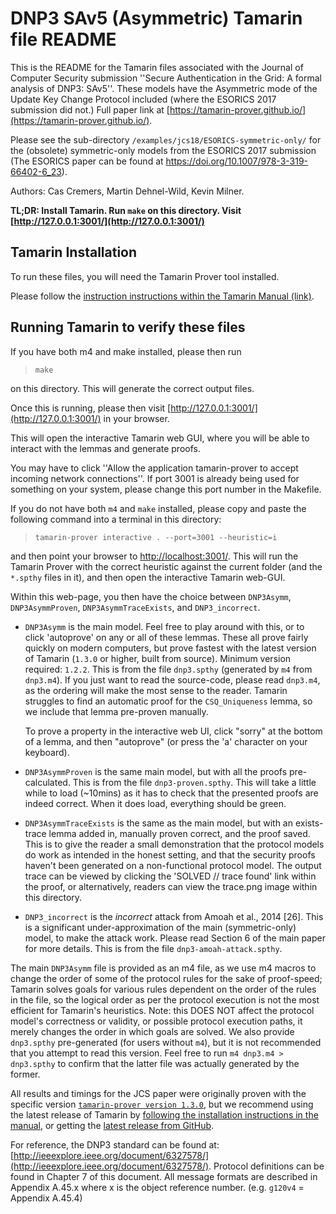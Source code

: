 DNP3 SAv5 (Asymmetric) Tamarin file README
==========================================

This is the README for the Tamarin files associated with the Journal of Computer Security submission 
''Secure Authentication in the Grid: A formal analysis of DNP3: SAv5''.
These models have the Asymmetric mode of the Update Key Change Protocol included (where the ESORICS
2017 submission did not.) Full paper link at [https://tamarin-prover.github.io/](https://tamarin-prover.github.io/).

Please see the sub-directory `/examples/jcs18/ESORICS-symmetric-only/` for the (obsolete) symmetric-only models from the ESORICS 2017 submission (The ESORICS paper can be found at https://doi.org/10.1007/978-3-319-66402-6_23).

Authors: Cas Cremers, Martin Dehnel-Wild, Kevin Milner.

**TL;DR: Install Tamarin. Run `make` on this directory. Visit [http://127.0.0.1:3001/](http://127.0.0.1:3001/)**


Tamarin Installation
--------------------

To run these files, you will need the Tamarin Prover tool installed.

Please follow the [instruction instructions within the Tamarin Manual (link)](https://tamarin-prover.github.io/manual/book/002_installation.html).



Running Tamarin to verify these files
-------------------------------------

If you have both m4 and make installed, please then run

>     make

on this directory. This will generate the correct output files.

Once this is running, please then visit [http://127.0.0.1:3001/](http://127.0.0.1:3001/) in your browser.

This will open the interactive Tamarin web GUI, where you will be able to interact with the lemmas and generate proofs.


You may have to click ''Allow the application tamarin-prover to accept incoming network connections''.
If port 3001 is already being used for something on your system, please change this port number in the Makefile.

If you do not have both `m4` and `make` installed, please copy and paste the following command into a terminal in this directory:

>     tamarin-prover interactive . --port=3001 --heuristic=i

and then point your browser to [http://localhost:3001/](http://localhost:3001/).
This will run the Tamarin Prover with the correct heuristic against the current folder (and the `*.spthy` files in it), and then open the interactive Tamarin web-GUI.

Within this web-page, you then have the choice between `DNP3Asymm`,
`DNP3AsymmProven`, `DNP3AsymmTraceExists`, and `DNP3_incorrect`.

- `DNP3Asymm` is the main model. Feel free to play around with this, or to click
  'autoprove' on any or all of these lemmas. These all prove fairly
  quickly on modern computers, but prove fastest with the latest version of
  Tamarin (`1.3.0` or higher, built from source). Minimum version required: `1.2.2`. This is
  from the file `dnp3.spthy` (generated by `m4` from `dnp3.m4`). If you just want
  to read the source-code, please read `dnp3.m4`, as the ordering will make the
  most sense to the reader. Tamarin struggles to find an automatic proof for
  the `CSQ_Uniqueness` lemma, so we include that lemma pre-proven manually.

  To prove a property in the interactive web UI, click "sorry" at the bottom
  of a lemma, and then "autoprove" (or press the 'a' character on your keyboard).

- `DNP3AsymmProven` is the same main model, but with all the proofs pre-
  calculated. This is from the file `dnp3-proven.spthy`. This will take a
  little while to load (~10mins) as it has to check that the presented proofs
  are indeed correct. When it does load, everything should be green.

- `DNP3AsymmTraceExists` is the same as the main model, but with an exists-trace
  lemma added in, manually proven correct, and the proof saved. This is to give
  the reader a small demonstration that the protocol models do work as intended
  in the honest setting, and that the security proofs haven't been generated on
  a non-functional protocol model. The output trace can be viewed by clicking
  the 'SOLVED // trace found' link within the proof, or alternatively, readers
  can view the trace.png image within this directory.

- `DNP3_incorrect` is the *incorrect* attack from Amoah et al., 2014 [26]. This is a
  significant under-approximation of the main (symmetric-only) model, to make
  the attack work. Please read Section 6 of the main paper for more details.
  This is from the file `dnp3-amoah-attack.spthy`.


The main `DNP3Asymm` file is provided as an m4 file, as we use m4 macros to change
the order of some of the protocol rules for the sake of proof-speed; Tamarin
solves goals for various rules dependent on the order of the rules in the file,
so the logical order as per the protocol execution is not the most efficient for
Tamarin's heuristics. Note: this DOES NOT affect the protocol model's
correctness or validity, or possible protocol execution paths, it merely changes
the order in which goals are solved. We also provide `dnp3.spthy` pre-generated
(for users without `m4`), but it is not recommended that you attempt to read this
version. Feel free to run `m4 dnp3.m4 > dnp3.spthy` to confirm that the latter
file was actually generated by the former.


All results and timings for the JCS paper were originally proven with the specific version [`tamarin-prover version 1.3.0`](https://github.com/tamarin-prover/tamarin-prover/tree/8e823691ad3325bce8921617b013735523d74557), but we recommend using the latest release of Tamarin by [following the installation instructions in the manual](https://tamarin-prover.github.io/manual/book/002_installation.html), or getting the [latest release from GitHub](https://github.com/tamarin-prover/tamarin-prover/releases).



For reference, the DNP3 standard can be found at: [http://ieeexplore.ieee.org/document/6327578/](http://ieeexplore.ieee.org/document/6327578/).
Protocol definitions can be found in Chapter 7 of this document.
All message formats are described in Appendix A.45.x where x is the
object reference number. (e.g. `g120v4` = Appendix A.45.4)
